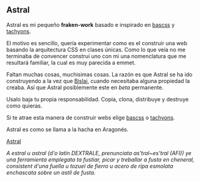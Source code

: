 ## Astral

Astral es mi pequeño **fraken-work** basado e inspirado en [bascss](http://basscss.com) y [tachyons](http://tachyons.io).

El motivo es sencillo, quería experimentar como es el construir una web basando la arquitectura CSS en clases únicas. Como lo que veía no me terminaba de convencer construí uno con mi una nomenclatura que me resultará familiar, la cual es muy parecida a emmet.

Faltan muchas cosas, muchisimas cosas. La razón es que Astral se ha ido construyendo a la vez que [Bislai](http://bislai.co), cuando necesitaba alguna propiedad la creaba. Así que Astral posiblemente este en *beta* permanente.

Usalo baja tu propia responsabilidad. Copia, clona, distribuye y destruye como quieras.

Si te atrae esta manera de construir webs elige [bascss](http://basscss.com) o [tachyons](http://tachyons.io).

Astral es como se llama a la hacha en Aragonés.

[Astral](https://an.wikipedia.org/wiki/Estral)

*A estral u astral (d'o latín DEXTRALE, prenunciata as'tɾal~es'tɾal (AFI)) ye una ferramienta emplegata ta fustiar, picar y treballar a fusta en cheneral, consistent d'una fuella u tozuel de fierro u acero de ripa esmolata enchascata sobre un astil de fusta.*
